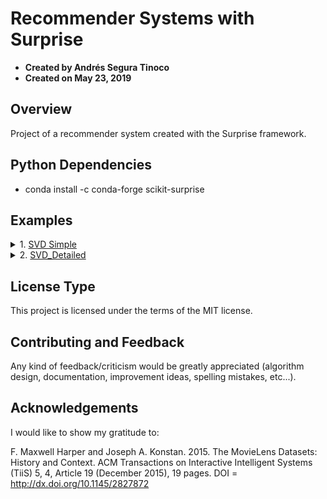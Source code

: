 # Recommender Systems with Surprise
- **Created by Andrés Segura Tinoco**
- **Created on May 23, 2019**

## Overview
Project of a recommender system created with the Surprise framework.

## Python Dependencies
- conda install -c conda-forge scikit-surprise 

## Examples
<details>
<summary>1. <a href="https://ansegura7.github.io/RS_Surprise/pages/SVD_Simple.html" >SVD Simple</a></summary>
- Model built from a plain text file<br>
- The algorithm used is: Singular Value Decomposition (SVD)<br>
- Model trained using the technique of cross validation (5 folds)<br>
- The RMSE and MAE metrics were used to estimate the model error<br>
</details>
<details>
<summary>2. <a href="https://ansegura7.github.io/RS_Surprise/pages/SVD_Detailed.html" >SVD_Detailed</a></summary>
- Model built from a Pandas dataframe<br>
- The algorithm used is: Singular Value Decomposition (SVD)<br>
- Model trained using train and test datasets (80/20)<br>
- The error of the model was estimated using the RMSE metric<br>
</details>

## License Type
This project is licensed under the terms of the MIT license.

## Contributing and Feedback
Any kind of feedback/criticism would be greatly appreciated (algorithm design, documentation, improvement ideas, spelling mistakes, etc...).

## Acknowledgements
I would like to show my gratitude to:

F. Maxwell Harper and Joseph A. Konstan. 2015. The MovieLens Datasets: History and Context. ACM Transactions on Interactive Intelligent Systems (TiiS) 5, 4, Article 19 (December 2015), 19 pages. DOI = http://dx.doi.org/10.1145/2827872
